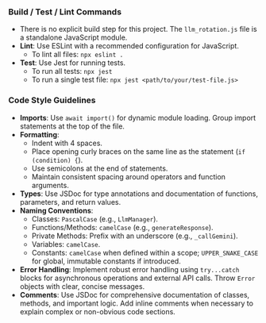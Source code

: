 ### Build / Test / Lint Commands

*   There is no explicit build step for this project. The `llm_rotation.js` file is a standalone JavaScript module.
*   **Lint**: Use ESLint with a recommended configuration for JavaScript.
    *   To lint all files: `npx eslint .`
*   **Test**: Use Jest for running tests.
    *   To run all tests: `npx jest`
    *   To run a single test file: `npx jest <path/to/your/test-file.js>`

### Code Style Guidelines

*   **Imports**: Use `await import()` for dynamic module loading. Group import statements at the top of the file.
*   **Formatting**:
    *   Indent with 4 spaces.
    *   Place opening curly braces on the same line as the statement (`if (condition) {`).
    *   Use semicolons at the end of statements.
    *   Maintain consistent spacing around operators and function arguments.
*   **Types**: Use JSDoc for type annotations and documentation of functions, parameters, and return values.
*   **Naming Conventions**:
    *   Classes: `PascalCase` (e.g., `LlmManager`).
    *   Functions/Methods: `camelCase` (e.g., `generateResponse`).
    *   Private Methods: Prefix with an underscore (e.g., `_callGemini`).
    *   Variables: `camelCase`.
    *   Constants: `camelCase` when defined within a scope; `UPPER_SNAKE_CASE` for global, immutable constants if introduced.
*   **Error Handling**: Implement robust error handling using `try...catch` blocks for asynchronous operations and external API calls. Throw `Error` objects with clear, concise messages.
*   **Comments**: Use JSDoc for comprehensive documentation of classes, methods, and important logic. Add inline comments when necessary to explain complex or non-obvious code sections.
